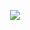 <p align="center">
  <a href="https://portfolio-eta-murex-99.vercel.app/" target="_blank">
    <img src="https://img.shields.io/badge/Ver%20Projeto%20Rodando-Online-green?style=for-the-badge" />
  </a>
</p>


